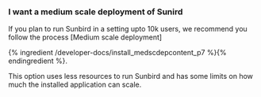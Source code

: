 ### **I want a medium scale deployment of Sunird**
If you plan to run Sunbird in a setting upto 10k users, we recommend you follow the process [Medium scale deployment] 

{% ingredient /developer-docs/install_medscdepcontent_p7 %}{% endingredient %}. 

This option uses less resources to run Sunbird and has some limits on how much the installed application can scale.
